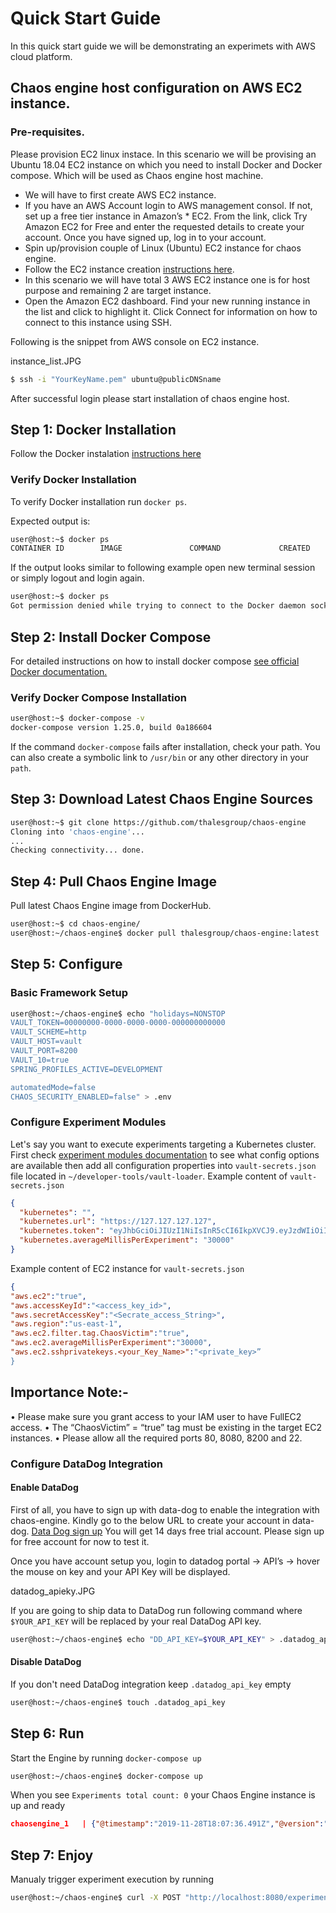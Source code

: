 # Quick Start Guide 

In this quick start guide we will be demonstrating an experimets with AWS cloud platform.

## Chaos engine host configuration on AWS EC2 instance.

### Pre-requisites. 
Please provision EC2 linux instace. In this scenario we will be provising an Ubuntu 18.04 EC2 instance on which you need to install Docker and Docker compose. Which will be used as Chaos engine host machine. 

* We will have to first create AWS EC2 instance. 
* If you have an AWS Account login to AWS management consol. If not, set up a free tier instance in Amazon’s * EC2. From the link, click Try Amazon EC2 for Free and enter the requested details to create your account.
Once you have signed up, log in to your account.
* Spin up/provision couple of Linux (Ubuntu) EC2 instance for chaos engine. 
* Follow the EC2 instance creation [instructions here](https://docs.aws.amazon.com/efs/latest/ug/gs-step-one-create-ec2-resources.html). 
* In this scenario we will have total 3 AWS EC2 instance one is for host purpose and remaining 2 are target instance. 
* Open the Amazon EC2 dashboard. Find your new running instance in the list and click to highlight it. Click Connect for information on how to connect to this instance using SSH.

Following is the snippet from AWS console on EC2 instance. 

instance_list.JPG

```bash
$ ssh -i "YourKeyName.pem" ubuntu@publicDNSname
```

After successful login please start installation of chaos engine host. 

## Step 1: Docker Installation
Follow the Docker instalation [instructions here](https://docs.docker.com/install/)

### Verify Docker Installation
To verify Docker installation run `docker ps`.

Expected output is:
```bash
user@host:~$ docker ps
CONTAINER ID        IMAGE               COMMAND             CREATED             STATUS              PORTS               NAMES
```
If the output looks similar to following example open new terminal session or simply logout and login again.
```bash
user@host:~$ docker ps
Got permission denied while trying to connect to the Docker daemon socket at unix:///var/run/docker.sock: Get http://%2Fvar%2Frun%2Fdocker.sock/v1.40/containers/json: dial unix /var/run/docker.sock: connect: permission denied
```

## Step 2: Install Docker Compose

For detailed instructions on how to install docker compose [see official Docker documentation.](https://docs.docker.com/compose/install/)

### Verify Docker Compose Installation
```bash
user@host:~$ docker-compose -v
docker-compose version 1.25.0, build 0a186604
```

If the command `docker-compose` fails after installation, check your path. You can also create a symbolic link to `/usr/bin` or any other directory in your `path`.

## Step 3: Download Latest Chaos Engine Sources
```bash
user@host:~$ git clone https://github.com/thalesgroup/chaos-engine
Cloning into 'chaos-engine'...
...
Checking connectivity... done.
```
## Step 4: Pull Chaos Engine Image

Pull latest Chaos Engine image from DockerHub.

```bash
user@host:~$ cd chaos-engine/
user@host:~/chaos-engine$ docker pull thalesgroup/chaos-engine:latest
```

## Step 5: Configure

### Basic Framework Setup

```bash
user@host:~/chaos-engine$ echo "holidays=NONSTOP
VAULT_TOKEN=00000000-0000-0000-0000-000000000000
VAULT_SCHEME=http
VAULT_HOST=vault
VAULT_PORT=8200
VAULT_10=true
SPRING_PROFILES_ACTIVE=DEVELOPMENT

automatedMode=false
CHAOS_SECURITY_ENABLED=false" > .env
```

### Configure Experiment Modules
Let's say you want to execute experiments targeting a Kubernetes cluster.
First check [experiment modules documentation](../Experiment_Modules/kubernetes_experiments.md) to see what config options are available then add all configuration properties into `vault-secrets.json` file located in `~/developer-tools/vault-loader`.
Example content of `vault-secrets.json `
```JSON
{
  "kubernetes": "",
  "kubernetes.url": "https://127.127.127.127",
  "kubernetes.token": "eyJhbGciOiJIUzI1NiIsInR5cCI6IkpXVCJ9.eyJzdWIiOiIxMjM0NTY3ODkwIiwibmFtZSI6IkpvaG4gRG9lIiwiaWF0IjoxNTE2MjM5MDIyfQ.SflKxwRJSMeKKF2QT4fwpMeJf36POk6yJV_adQssw5c",
  "kubernetes.averageMillisPerExperiment": "30000"
}
```
Example content of EC2 instance for `vault-secrets.json`
```JSON
{
"aws.ec2":"true",  
"aws.accessKeyId":"<access_key_id>",  
"aws.secretAccessKey":"<Secrate_access_String>", 
"aws.region":"us-east-1",  
"aws.ec2.filter.tag.ChaosVictim":"true", 
"aws.ec2.averageMillisPerExperiment":"30000",
"aws.ec2.sshprivatekeys.<your_Key_Name>":"<private_key>”  
}
```
## Importance Note:- 
•	Please make sure you grant access to your IAM user to have FullEC2 access. 
•	The “ChaosVictim” = “true” tag must be existing in the target EC2 instances.
•	Please allow all the required ports 80, 8080, 8200 and 22. 


### Configure DataDog Integration
#### Enable DataDog
First of all, you have to sign up with data-dog to enable the integration with chaos-engine. Kindly go to the below URL to create your account in data-dog. 
[Data Dog sign up](https://www.datadoghq.com/)
You will get 14 days free trial account. Please sign up for free account for now to test it. 

Once you have account setup you, login to datadog portal -> API’s -> hover the mouse on key and your API Key will be displayed. 

datadog_apieky.JPG

If you are going to ship data to DataDog run following command where `$YOUR_API_KEY` will be replaced by your real DataDog API key.

```bash
user@host:~/chaos-engine$ echo "DD_API_KEY=$YOUR_API_KEY" > .datadog_api_key 
```
#### Disable DataDog
If you don't need DataDog integration keep `.datadog_api_key` empty 
```bash
user@host:~/chaos-engine$ touch .datadog_api_key 
```

## Step 6: Run
Start the Engine by running `docker-compose up`
```bash
user@host:~/chaos-engine$ docker-compose up
```
When you see `Experiments total count: 0` your Chaos Engine instance is up and ready
```JSON
chaosengine_1   | {"@timestamp":"2019-11-28T18:07:36.491Z","@version":"1","message":"Experiments total count: 0","logger_name":"com.thales.chaos.experiment.ExperimentManager","thread_name":"chaos-10","level":"INFO","level_value":20000,"count":0,"env":"DEVELOPMENT","chaos-host":"b4bd5f0829d6@172.18.0.4"}

```
## Step 7: Enjoy
Manualy trigger experiment execution by running
```bash
user@host:~/chaos-engine$ curl -X POST "http://localhost:8080/experiment/start" -H  "accept: */*"
```